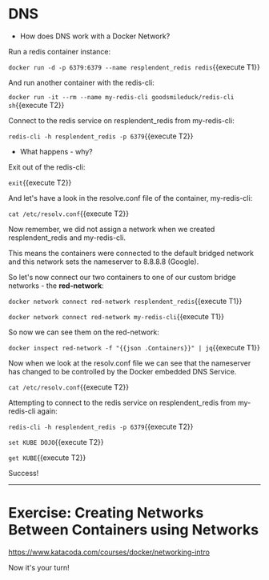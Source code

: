 # DNS

- How does DNS work with a Docker Network?

Run a redis container instance:

`docker run -d -p 6379:6379 --name resplendent_redis redis`{{execute T1}}

And run another container with the redis-cli:

`docker run -it --rm --name my-redis-cli goodsmileduck/redis-cli sh`{{execute T2}}

Connect to the redis service on resplendent_redis from my-redis-cli:

`redis-cli -h resplendent_redis -p 6379`{{execute T2}}

- What happens - why?

Exit out of the redis-cli:

`exit`{{execute T2}}

And let's have a look in the resolve.conf file of the container, my-redis-cli:

`cat /etc/resolv.conf`{{execute T2}}

Now remember, we did not assign a network when we created resplendent_redis and my-redis-cli.

This means the containers were connected to the default bridged network and this network sets the nameserver to 8.8.8.8 (Google).

So let's now connect our two containers to one of our custom bridge networks - the **red-network**:

`docker network connect red-network resplendent_redis`{{execute T1}}

`docker network connect red-network my-redis-cli`{{execute T1}}

So now we can see them on the red-network:

`docker inspect red-network -f "{{json .Containers}}" | jq`{{execute T1}}

Now when we look at the resolv.conf file we can see that the nameserver has changed to be controlled by the Docker embedded DNS Service.

`cat /etc/resolv.conf`{{execute T2}}

Attempting to connect to the redis service on resplendent_redis from my-redis-cli again:

`redis-cli -h resplendent_redis -p 6379`{{execute T2}}

`set KUBE DOJO`{{execute T2}}

`get KUBE`{{execute T2}}

Success!

-------
# Exercise: Creating Networks Between Containers using Networks

https://www.katacoda.com/courses/docker/networking-intro

Now it's your turn!

